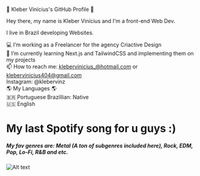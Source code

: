 👋 Kleber Vinícius's GitHub Profile 👋

Hey there, my name is Kleber Vinícius and I'm a front-end Web Dev.

I live in Brazil developing Websites. 

💻 I’m working as a Freelancer for the agency Criactive Design <br>
🌱 I’m currently learning Next.js and TailwindCSS and implementing them on my projects <br>
📫 How to reach me: klebervinicius_@hotmail.com or klebervinicius404@gmail.com <br>
Instagram: @klebervinz <br>
🌎 My Languages 🌎 <br>
🇧🇷 Portuguese Brazillian: Native <br>
🇺🇸 English <br>

<h1> My last Spotify song for u guys :)</h1>
<h5> My fav genres are: Metal (A ton of subgenres included here), Rock, EDM, Pop, Lo-Fi, R&B and etc.</h5>

![Alt text](https://spotify-recently-played-readme.vercel.app/api?user=4cn4vplg9t7h97cg73lrbgp2s&count=1)
